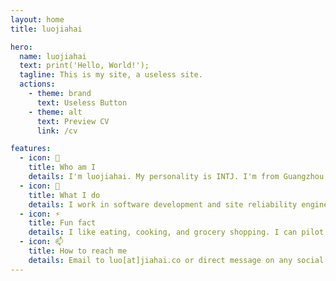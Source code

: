 ```yaml
---
layout: home
title: luojiahai

hero:
  name: luojiahai
  text: print('Hello, World!');
  tagline: This is my site, a useless site.
  actions:
    - theme: brand
      text: Useless Button
    - theme: alt
      text: Preview CV
      link: /cv

features:
  - icon: 🤔
    title: Who am I
    details: I'm luojiahai. My personality is INTJ. I'm from Guangzhou 🇨🇳 and currently based in Melbourne 🇦🇺.
  - icon: 🔭
    title: What I do
    details: I work in software development and site reliability engineering. I'm currently working hard for a living 💰.
  - icon: ⚡
    title: Fun fact
    details: I like eating, cooking, and grocery shopping. I can pilot the A320 ✈️ in Microsoft Flight Simulator.
  - icon: 📫
    title: How to reach me
    details: Email to luo[at]jiahai.co or direct message on any social sites.
---
```

